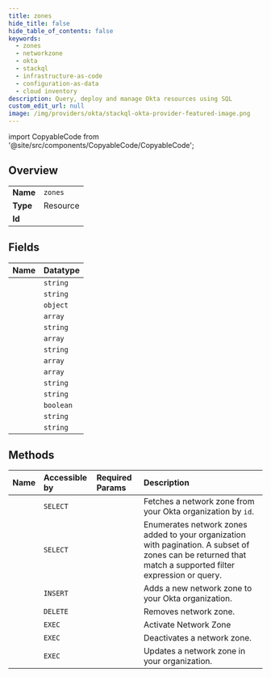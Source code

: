 ```yaml
---
title: zones
hide_title: false
hide_table_of_contents: false
keywords:
  - zones
  - networkzone
  - okta    
  - stackql
  - infrastructure-as-code
  - configuration-as-data
  - cloud inventory
description: Query, deploy and manage Okta resources using SQL
custom_edit_url: null
image: /img/providers/okta/stackql-okta-provider-featured-image.png
---
```


import CopyableCode from '@site/src/components/CopyableCode/CopyableCode';




## Overview
<table><tbody>
<tr><td><b>Name</b></td><td><code>zones</code></td></tr>
<tr><td><b>Type</b></td><td>Resource</td></tr>
<tr><td><b>Id</b></td><td><CopyableCode code="okta.networkzone.zones" /></td></tr>
</tbody></table>

## Fields
| Name | Datatype |
|:-----|:---------|
| <CopyableCode code="id" /> | `string` |
| <CopyableCode code="name" /> | `string` |
| <CopyableCode code="_links" /> | `object` |
| <CopyableCode code="asns" /> | `array` |
| <CopyableCode code="created" /> | `string` |
| <CopyableCode code="gateways" /> | `array` |
| <CopyableCode code="lastUpdated" /> | `string` |
| <CopyableCode code="locations" /> | `array` |
| <CopyableCode code="proxies" /> | `array` |
| <CopyableCode code="proxyType" /> | `string` |
| <CopyableCode code="status" /> | `string` |
| <CopyableCode code="system" /> | `boolean` |
| <CopyableCode code="type" /> | `string` |
| <CopyableCode code="usage" /> | `string` |
## Methods
| Name | Accessible by | Required Params | Description |
|:-----|:--------------|:----------------|:------------|
| <CopyableCode code="get" /> | `SELECT` | <CopyableCode code="zoneId, subdomain" /> | Fetches a network zone from your Okta organization by `id`. |
| <CopyableCode code="list" /> | `SELECT` | <CopyableCode code="subdomain" /> | Enumerates network zones added to your organization with pagination. A subset of zones can be returned that match a supported filter expression or query. |
| <CopyableCode code="insert" /> | `INSERT` | <CopyableCode code="subdomain" /> | Adds a new network zone to your Okta organization. |
| <CopyableCode code="delete" /> | `DELETE` | <CopyableCode code="zoneId, subdomain" /> | Removes network zone. |
| <CopyableCode code="activate" /> | `EXEC` | <CopyableCode code="zoneId, subdomain" /> | Activate Network Zone |
| <CopyableCode code="deactivate" /> | `EXEC` | <CopyableCode code="zoneId, subdomain" /> | Deactivates a network zone. |
| <CopyableCode code="update" /> | `EXEC` | <CopyableCode code="zoneId, subdomain" /> | Updates a network zone in your organization. |

